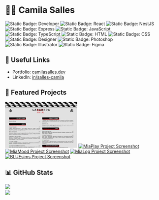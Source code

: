 # 👩‍💻 Camila Salles

![Static Badge: Developer](https://img.shields.io/badge/developer-turquoise)
![Static Badge: React](https://img.shields.io/badge/React-5a5a5a?logo=react)
![Static Badge: NestJS](https://img.shields.io/badge/NestJS-5a5a5a?logo=nestjs)
![Static Badge: Express](https://img.shields.io/badge/Express-5a5a5a?logo=express)
![Static Badge: JavaScript](https://img.shields.io/badge/JavaScript-5a5a5a?logo=javascript)
![Static Badge: TypeScript](https://img.shields.io/badge/TypeScript-5a5a5a?logo=typescript)
![Static Badge: HTML](https://img.shields.io/badge/HTML-5a5a5a?logo=html5)
![Static Badge: CSS](https://img.shields.io/badge/CSS-5a5a5a?logo=css3)  
![Static Badge: Designer](https://img.shields.io/badge/designer-mediumpurple)
![Static Badge: Photoshop](https://img.shields.io/badge/Photoshop-5a5a5a?logo=adobephotoshop)
![Static Badge: Illustrator](https://img.shields.io/badge/Illustrator-5a5a5a?logo=adobeillustrator)
![Static Badge: Figma](https://img.shields.io/badge/Figma-5a5a5a?logo=figma)

## 🔗 Useful Links

- Portfolio: [camilasalles.dev](https://camilasalles.dev)
- LinkedIn: [in/salles-camila](https://www.linkedin.com/in/salles-camila)

## 💎 Featured Projects

[<img src="assets/img/labareda-thumb.jpg" height="150" alt="Labareda Project Screenshot">](https://www.drinksnbbq.com.br)
[<img src="https://github.com/miaslls/MiaPlay/blob/main/assets/img/thumb-01.jpg?raw=true" height="150" alt="MiaPlay Project Screenshot">](https://github.com/miaslls/MiaPlay#readme)
[<img src="https://github.com/miaslls/MiaMood/blob/main/assets/img/thumb-01.jpg?raw=true" height="150" alt="MiaMood Project Screenshot">](https://github.com/miaslls/MiaMood#readme)
[<img src="https://github.com/miaslls/MiaLog/blob/main/assets/img/thumb.jpg?raw=true" height="150" alt="MiaLog Project Screenshot">](https://github.com/miaslls/MiaLog#readme)
[<img src="https://github.com/miaslls/BLUEsims/blob/main/assets/img/screenshots/01.jpg?raw=true" height="150" alt="BLUEsims Project Screenshot">](https://github.com/miaslls/BLUEsims#readme)

## 📊 GitHub Stats

![](https://github-readme-stats.vercel.app/api/top-langs/?username=miaslls&theme=dark&hide_border=true&include_all_commits=true&count_private=true&layout=compact)  
![](https://github-readme-streak-stats.herokuapp.com/?user=miaslls&theme=dark&hide_border=true)
